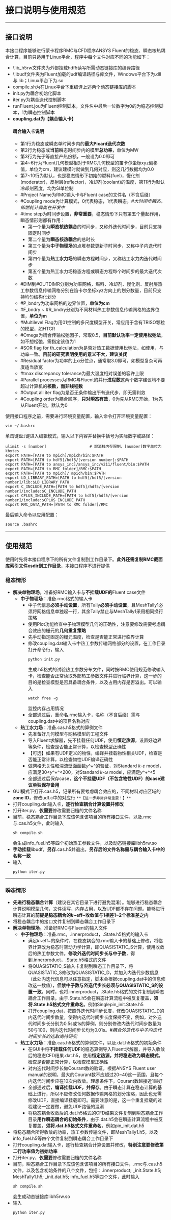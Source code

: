 # 接口说明与使用规范
---
## 接口说明
本接口程序能够进行蒙卡程序RMC与CFD程序ANSYS Fluent的稳态、瞬态核热耦合计算，目前只适用于Linux平台，程序中每个文件对应不同的功能如下：
* \lib_h5rw文件夹为外部挂载hdf5读写所需动态链接库的编译路径
* \libudf文件夹为Fluent加载的udf编译路径与库文件，Windows平台下为.dll与.lib；Linux平台下为.so
* compile.sh为在Linux平台下重编译上述两个动态链接库的脚本
* init.py为耦合初始化脚本
* iter.py为耦合迭代控制脚本
* runFluent.jou为Fluent控制脚本，文件名中最后一位数字为0的为稳态控制脚本，1为瞬态控制脚本
* **coupling.dat为【耦合输入卡】**
  #### 耦合输入卡说明
  * 第1行为稳态或瞬态单时间步内的**最大Picard迭代次数**
  * 第2行为稳态或**当前**瞬态时间步内的模型**总功率**，单位为MW
  * 第3行为光子等直接产热份额，一般设为0.0即可
  * 第4~6行为Fluent几何模型相对于RMC几何模型的笛卡尔坐标xyz偏移值，单位为cm，建议建模时就做到几何对应，则这几行数据均为0.0
  * 第7~10行为默认，也是稳态情形下初始的燃料(fuel)，慢化剂(moderator)，反射层(reflector)，冷却剂(coolant)的温度，第11行为默认冷却剂密度，均为SI单位制
  * #Project Name为RMC输入卡与Fluent case的文件名（不含后缀）
  * #Coupling mode为计算模式，0代表稳态，1代表瞬态。*#大时间步瞬态，即燃耗计算尚在开发中*
  * #time step为时间步设置，**非常重要**，稳态情形下只有第五个量起作用，瞬态情形则都有作用：
    * 第一个量为**瞬态核热耦合**的时间步，又称外迭代时间步，目前只支持固定时间步
    * 第二个量为**瞬态核热耦合**的总时长
    * 第三个量为**中子物理场**的点堆参数更新子时间步，又称中子内迭代时间步
    * 第四个量为**热工水力场**的瞬态方程时间步，又称热工水力内迭代时间步
    * 第五个量为热工水力场稳态方程或瞬态方程每个时间步的最大迭代次数
  * #DIM到#OUTDIMR分别为功率网格，燃料、冷却剂、慢化剂、反射层热工参数信息传输网格分别在笛卡尔坐标xyz方向上的划分数量，目前只支持均匀结构化划分
  * #P_bndry为功率网格的边界位置，**单位为cm**
  * #F_bndry ~ #R_bndry分别为不同材料热工参数信息传输网格的边界位置，**单位为m**
  * #Multilevel Flag为用01控制的多尺度模型开关，常应用于含有TRISO颗粒的模型，如HTGR
  * #Omega为耦合传输松弛因子，常取0.5，**目前默认功率一定使用松弛法**，如不想松弛，需指定该值为1
  * #SOR flag for th_calculation为是否对热工数据使用松弛法，如使用，与功率一致。**目前的研究表明使用的意义不大，建议关闭**
  * #Residual factor为功率的上α分位点，通常取3.0即可，如模型复杂可再度适当放宽
  * #tmax discrepancy tolerance为最大温度相对误差的容许上限
  * #Parallel processes为RMC与Fluent的并行**进程数**这两个数字建议均不要超过计算机的**核数，而非线程数**
  * #Output all iter flag为是否无条件输出所有迭代步，即无需判敛
  * #Coupling order为耦合顺序，**只对瞬态有效**，0为先从RMC开始，1为先从Fluent开始，默认为0

使用接口程序之前，需要进行环境变量配置，输入命令打开环境变量配置：
```
vim ~/.bashrc
```
单击键盘``i``键进入编辑模式，输入以下内容并替换中括号为实际数字或路径：
```
ulimit -s [number]                   # 取消栈内存限制，[number]数字单位为kbytes
export PATH=[PATH to mpich]/mpich/bin:$PATH
export PATH=[PATH to hdf5]/hdf5/[version number]:$PATH
export PATH=[PATH to ansys_inc]/ansys_inc/v211/fluent/bin:$PATH
export PATH=[PATH to RMC folder]/RMC:$PATH
export PATH=[PATH to mpich]/ mpich/bin:$PATH
export LD_LIBRARY_PATH=[PATH to hdf5]/hdf5/[version number]/lib:$LD_LIBRARY_PATH
export C_INCLUDE_PATH=[PATH to hdf5]/hdf5/[version number]/include:$C_INCLUDE_PATH
export CPLUS_INCLUDE_PATH=[PATH to hdf5]/hdf5/[version number]/include:$CPLUS_INCLUDE_PATH
export RMC_DATA_PATH=[PATH to RMC folder]/RMC
```
最后输入命令以应用配置：
```
source .bashrc
```

---

## 使用规范

使用时先将本接口程序下的所有文件复制到工作目录下。**此外还需复制RMC截面库索引文件xsdir到工作目录**，本接口程序不进行提供

### 稳态情形

* **解决单物理场**。准备好RMC输入卡与**不挂载UDF的**Fluent case文件
    * **中子物理场**：准备.rmc格式的输入卡
      * 中子代信息**必须手动设置**，所有Tally**必须手动设置**，且MeshTally1必须将网格信息单独起一行，其余Tally禁止与MeshTally1采用相同换行策略
      * 使用Plot功能检查中子物理模型几何的正确性，注意要修改需要考虑耦合效应的栅元的**几何重复策略**
      * 先手动指定固定的栅元温度，检查是否能正常进行临界计算
      * 修改coupling.dat输入卡中热工参数传输网格部分的设置，在工作目录打开命令行，输入
        ```
        python init.py
        ```
        生成.h5格式的试验热工参数分布文件，同时按RMC使用规范修改输入卡，检查能否正常读取外部热工参数文件并进行临界计算，这一步的目的是检查模型是否具备耦合条件，以及占用内存是否溢出。可以输入
        ```
        watch free -g
        ```
        监控内存占用情况
      * 全部通过后，重命名.rmc输入卡，名称（不含后缀）需与coupling.dat中的项目名称对应
  * **热工水力场**：准备.cas.h5格式的算例文件
    * 先准备好几何模型与网格模型的工程文件
    * 导入Fluent求解器，先不挂载任何UDF，使用**恒定热源**，设置好边界等条件，检查是否能正常计算，以检查模型正确性
    * 【可选】如果有UDF定义的物性，编译并挂载物性相关UDF，检查是否能正常计算，以检查物性UDF编译正确性
    * 做网格无关性和湍流壁面函数*y*^+^的验证，对Standard *k*-$\varepsilon$ model，应满足30<*y*^+^<200，对Standard *k*-$\omega$ model，应满足*y*^+^<5
    * 全部通过后保存case，**这个不挂载UDF（不包含物性UDF）的case建议单独保存备用**
* GUI模式下打开.cas.h5，记录所有要考虑耦合效应的，不同材料对应区域的**zone ID**，修改udf.c中的对应行 `**【这一步非常非常重要！】**`
* 打开coupling.dat输入卡，**逐行检查耦合计算设置并修改**
* 打开iter.py，**仅需要**修改需要归档的文件名称
* 目前，稳态耦合工作目录下应该包含该项目的所有接口文件，以及.rmc与.cas.h5文件，此时输入
  ```
  sh compile.sh
  ```
  会生成info_fuel.h5等四个初始热工参数文件，以及动态链接库libh5rw.so
* **手动挂载**libudf，**另存**.cas.h5并退出，**另存后的文件名称需与耦合输入卡中的名称一致**
* 输入
  ```
  python iter.py
  ```
---
### 瞬态情形

* **先进行稳态耦合计算**（建议在其它目录下进行避免混淆）。能够进行稳态耦合计算说明模型几何，文件读写，内存占用，以及UDF都不存在问题。能够进行瞬态计算的**前提是稳态耦合的*k*~eff~收敛值与1相差1~2个标准差之内**
* 将稳态耦合中的接口文件复制到瞬态耦合工作目录下
* **解决单物理场**。准备好RMC与Fluent的输入文件
  * **中子物理场**：准备.rmc，.innerproduct，.State.h5格式的输入卡
    * 满足*k*~eff~的条件时，在稳态耦合的.rmc输入卡的基础上修改，将临界计算改为稳态时空动力学计算，即QUASISTATIC_S计算，使用收敛后的热工参数文件。**修改外迭代时间步长与中子数**，得到.innerproduct，.State.h5格式的文件
    * 将QUASISTATIC_S输入卡复制到瞬态工作目录下，将QUASISTATIC_S修改为QUASISTATIC_D，并加入内迭代步数信息（此处内迭代信息可以任意指定，脚本会根据coupling.dat中的信息修改这一数值），**但禁中子数与外迭代步长必须与QUASISTATIC_S的设置一致**。同时，也将.innerproduct，.State.h5格式的文件复制到瞬态耦合工作目录，由于.State.h5会在瞬态计算流程中被反复覆盖，**须将.State.h5格式文件重命名**，例如Singlepin_init.State.h5
    * 打开coupling.dat，按照外迭代时间步长度，修改QUASISTATIC_D的内迭代时间步数量，使得内迭代时间步长度保持不变，例如，对外迭代时间步长分别为0.5s或1s的算例，则分别修改内迭代时间步数量为50与100，则内迭代时间步长均为0.01s。*#耦合外迭代与中子内迭代时间步长的选取尚待研究*
  * **热工水力场**：准备.cas.h5格式的算例文件，以及.dat.h5格式的初始条件
    * 在GUI中将**不挂载任何UDF**的稳态算例导入Fluent求解器，并导入收敛后的稳态CFD结果.dat.h5，使用**恒定热源，并将稳态改为瞬态模式**，检查是否能正常计算，以检查模型正确性
    * 对内迭代时间步长做Courant数的验证，根据ANSYS Fluent user manual的说明，最大的Courant数不应超过20~40这一范围，且每个内迭代时间步应在10次内收敛。理想条件下，Courant数越接近1越好
    * 全部通过后，**编译挂载UDF，并保存**。由于瞬态计算在稳态计算的基础上进行，所以不应修改任何数据传输网格的划分策略，因此也无需修改UDF，直接编译挂载即可。需要注意的是，这一个重复挂载的过程建议一定要做，避免UDF路径的混淆
    * 将稳态耦合收敛后的.dat.h5格式的CFD结果文件复制到瞬态耦合工作目录**用作瞬态耦合的初始条件**，由于.dat.h5会在瞬态计算流程中被反复覆盖，**须将.dat.h5格式文件重命名**，例如pin_init.dat.h5
* 将稳态耦合所得收敛的功率，热工参数传输文件，即MeshTally1.h5，以及info_fuel.h5等四个文件复制到瞬态耦合工作目录下
* 打开coupling.dat输入卡，逐行检查耦合计算设置并修改，**特别注意要修改第二行功率值为初始功率**
* 打开iter.py，**仅需要**修改需要归档的文件名称
* 目前，瞬态耦合工作目录下应该包含该项目的所有接口文件，.rmc与.cas.h5文件，以及包含初始条件的八个文件，包括：.innerproduct; _init.State.h5; MeshTally1.h5; _init.dat.h5; info_fuel.h5等四个文件，此时输入
  ```
  sh compile.sh
  ```
  会生成动态链接库libh5rw.so
* 输入
  ```
  python iter.py
  ```
